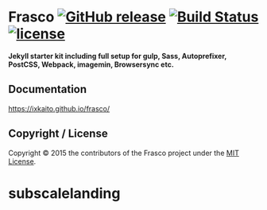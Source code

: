 # Frasco [![GitHub release](https://img.shields.io/github/release/ixkaito/frasco.svg)](https://github.com/ixkaito/frasco/releases) [![Build Status](https://travis-ci.org/ixkaito/frasco.svg?branch=master)](https://travis-ci.org/ixkaito/frasco) [![license](https://img.shields.io/github/license/ixkaito/frasco.svg?maxAge=2592000)](https://github.com/ixkaito/frasco/blob/master/LICENSE)

__Jekyll starter kit including full setup for gulp, Sass, Autoprefixer, PostCSS, Webpack, imagemin, Browsersync etc.__

## Documentation

https://ixkaito.github.io/frasco/

## Copyright / License

Copyright © 2015 the contributors of the Frasco project under the [MIT License](https://github.com/ixkaito/frasco/blob/master/LICENSE).
# subscalelanding
